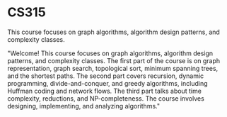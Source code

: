 # CS315
This course focuses on graph algorithms, algorithm design patterns, and complexity classes.

"Welcome! This course focuses on graph algorithms, algorithm design patterns, and complexity classes. The first part of the course is on graph representation, graph search, topological sort, minimum spanning trees, and the shortest paths. The second part covers recursion, dynamic programming, divide-and-conquer, and greedy algorithms, including Huffman coding and network flows. The third part talks about time complexity, reductions, and NP-completeness. The course involves designing, implementing, and analyzing algorithms."
